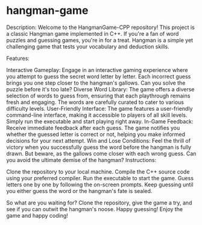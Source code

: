 # hangman-game
Description:
Welcome to the HangmanGame-CPP repository! This project is a classic Hangman game implemented in C++. If you're a fan of word puzzles and guessing games, you're in for a treat. Hangman is a simple yet challenging game that tests your vocabulary and deduction skills.

Features:

Interactive Gameplay: Engage in an interactive gaming experience where you attempt to guess the secret word letter by letter. Each incorrect guess brings you one step closer to the hangman's gallows. Can you solve the puzzle before it's too late?
Diverse Word Library: The game offers a diverse selection of words to guess from, ensuring that each playthrough remains fresh and engaging. The words are carefully curated to cater to various difficulty levels.
User-Friendly Interface: The game features a user-friendly command-line interface, making it accessible to players of all skill levels. Simply run the executable and start playing right away.
In-Game Feedback: Receive immediate feedback after each guess. The game notifies you whether the guessed letter is correct or not, helping you make informed decisions for your next attempt.
Win and Lose Conditions: Feel the thrill of victory when you successfully guess the word before the hangman is fully drawn. But beware, as the gallows come closer with each wrong guess. Can you avoid the ultimate demise of the hangman?
Instructions:

Clone the repository to your local machine.
Compile the C++ source code using your preferred compiler.
Run the executable to start the game.
Guess letters one by one by following the on-screen prompts.
Keep guessing until you either guess the word or the hangman's fate is sealed.

So what are you waiting for? Clone the repository, give the game a try, and see if you can outwit the hangman's noose. Happy guessing!
Enjoy the game and happy coding!
